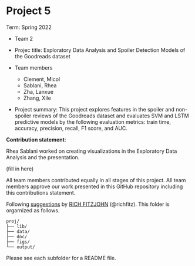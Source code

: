 # Project 5


Term: Spring 2022

+ Team 2
+ Projec title: Exploratory Data Analysis and Spoiler Detection Models of the Goodreads dataset
+ Team members

	+ Clement, Micol
	+ Sablani, Rhea 
	+ Zha, Lanxue
	+ Zhang, Xile

+ Project summary: This project explores features in the spoiler and non-spoiler reviews of the Goodreads dataset and evaluates SVM and LSTM predictive models by the following evaluation metrics: train time, accuracy, precision, recall, F1 score, and AUC.


	
	
**Contribution statement**:

Rhea Sablani worked on creating visualizations in the Exploratory Data Analysis and the presentation.

(fill in here)

All team members contributed equally in all stages of this project. All team members approve our work presented in this GitHub repository including this contributions statement. 

Following [suggestions](http://nicercode.github.io/blog/2013-04-05-projects/) by [RICH FITZJOHN](http://nicercode.github.io/about/#Team) (@richfitz). This folder is orgarnized as follows.

```
proj/
├── lib/
├── data/
├── doc/
├── figs/
└── output/
```

Please see each subfolder for a README file.

